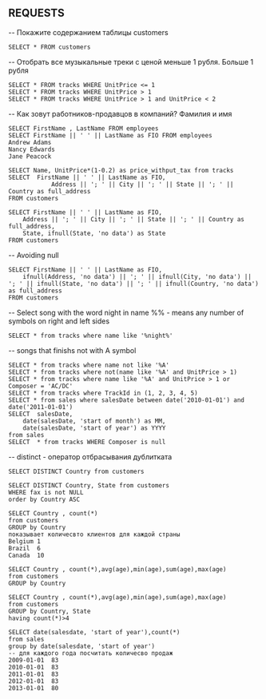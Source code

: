 ## REQUESTS

-- Покажите содержанием таблицы customers

    SELECT * FROM customers

-- Отобрать все музыкальные треки с ценой меньше 1 рубля. Больше 1 рубля

    SELECT * FROM tracks WHERE UnitPrice <= 1
    SELECT * FROM tracks WHERE UnitPrice > 1
    SELECT * FROM tracks WHERE UnitPrice > 1 and UnitPrice < 2

-- Как зовут работников-продавцов в компаний? Фамилия и имя

    SELECT FirstName , LastName FROM employees
    SELECT FirstName || ' ' || LastName as FIO FROM employees
    Andrew Adams
    Nancy Edwards
    Jane Peacock

    SELECT Name, UnitPrice*(1-0.2) as price_withput_tax from tracks
    SELECT  FirstName || ' ' || LastName as FIO,
    	        Address || '; ' || City || '; ' || State || '; ' || Country as full_address
    FROM customers

    SELECT FirstName || ' ' || LastName as FIO,
        Address || '; ' || City || '; ' || State || '; ' || Country as full_address,
        State, ifnull(State, 'no data') as State
    FROM customers

-- Avoiding null

    SELECT FirstName || ' ' || LastName as FIO,
        ifnull(Address, 'no data') || '; ' || ifnull(City, 'no data') || '; ' || ifnull(State, 'no data') || '; ' || ifnull(Country, 'no data') as full_address
    FROM customers

-- Select song with the word night in name
%% - means any number of symbols on right and left sides

    SELECT * from tracks where name like '%night%'

-- songs that finishs not with A symbol

    SELECT * from tracks where name not like '%A'
    SELECT * from tracks where not(name like '%A' and UnitPrice > 1)
    SELECT * from tracks where name like '%A' and UnitPrice > 1 or Composer = 'AC/DC'
    SELECT * from tracks where TrackId in (1, 2, 3, 4, 5)
    SELECT * from sales where salesDate between date('2010-01-01') and date('2011-01-01')
    SELECT 	salesDate,
        date(salesDate, 'start of month') as MM,
        date(salesDate, 'start of year') as YYYY
    from sales
    SELECT 	* from tracks WHERE Composer is null

-- distinct - оператор отбрасывания дублитката

    SELECT DISTINCT Country from customers

    SELECT DISTINCT Country, State from customers
    WHERE fax is not NULL
    order by Country ASC

    SELECT Country , count(*)
    from customers
    GROUP by Country
    показывает количесвто клиентов для каждой страны
    Belgium	1
    Brazil	6
    Canada	10

    SELECT Country , count(*),avg(age),min(age),sum(age),max(age)
    from customers
    GROUP by Country

    SELECT Country , count(*),avg(age),min(age),sum(age),max(age)
    from customers
    GROUP by Country, State
    having count(*)>4

    SELECT date(salesdate, 'start of year'),count(*)
    from sales
    group by date(salesdate, 'start of year')
    -- для каждого года посчитать количесво продаж
    2009-01-01	83
    2010-01-01	83
    2011-01-01	83
    2012-01-01	83
    2013-01-01	80
